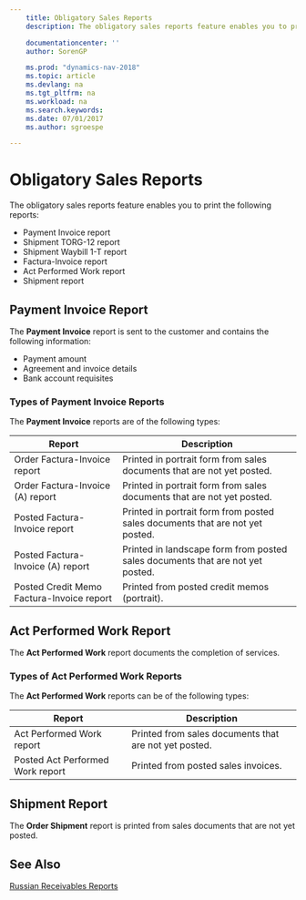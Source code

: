 ```yaml
---
    title: Obligatory Sales Reports
    description: The obligatory sales reports feature enables you to print several reports

    documentationcenter: ''
    author: SorenGP

    ms.prod: "dynamics-nav-2018"
    ms.topic: article
    ms.devlang: na
    ms.tgt_pltfrm: na
    ms.workload: na
    ms.search.keywords:
    ms.date: 07/01/2017
    ms.author: sgroespe

---
```

# Obligatory Sales Reports
The obligatory sales reports feature enables you to print the following reports:  

- Payment Invoice report  
- Shipment TORG-12 report  
- Shipment Waybill 1-T report  
- Factura-Invoice report  
- Act Performed Work report  
- Shipment report  

## Payment Invoice Report  
The **Payment Invoice** report is sent to the customer and contains the following information:  

- Payment amount  
- Agreement and invoice details  
- Bank account requisites  

### Types of Payment Invoice Reports  
The **Payment Invoice** reports are of the following types:  

|Report|Description|  
|---------------|-----------------|  
|Order Factura-Invoice report|Printed in portrait form from sales documents that are not yet posted.|  
|Order Factura-Invoice (A) report|Printed in portrait form from sales documents that are not yet posted.|  
|Posted Factura-Invoice report|Printed in portrait form from posted sales documents that are not yet posted.|  
|Posted Factura-Invoice (A) report|Printed in landscape form from posted sales documents that are not yet posted.|  
|Posted Credit Memo Factura-Invoice report|Printed from posted credit memos (portrait).|  

## Act Performed Work Report  
The **Act Performed Work** report documents the completion of services.  

### Types of Act Performed Work Reports  
The **Act Performed Work** reports can be of the following types:  

|Report|Description|  
|------------|-----------------|  
|Act Performed Work report|Printed from sales documents that are not yet posted.|  
|Posted Act Performed Work report|Printed from posted sales invoices.|  

## Shipment Report  
The **Order Shipment** report is printed from sales documents that are not yet posted.  

## See Also  
 [Russian Receivables Reports](russian-receivables-reports.md)
